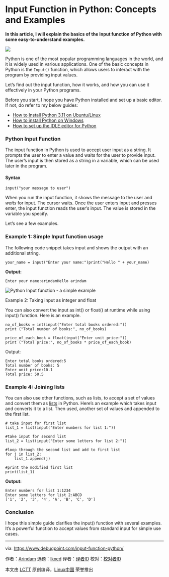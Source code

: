 [#]: subject: "Input Function in Python: Concepts and Examples"
[#]: via: "https://www.debugpoint.com/input-function-python/"
[#]: author: "Arindam https://www.debugpoint.com/author/admin1/"
[#]: collector: "lkxed"
[#]: translator: "geekpi"
[#]: reviewer: " "
[#]: publisher: " "
[#]: url: " "

Input Function in Python: Concepts and Examples
======

**In this article, I will explain the basics of the Input function of Python with some easy-to-understand examples.**

![][1]

Python is one of the most popular programming languages in the world, and it is widely used in various applications. One of the basic concepts in Python is the `Input()` function, which allows users to interact with the program by providing input values.

Let’s find out the input function, how it works, and how you can use it effectively in your Python programs.

Before you start, I hope you have Python installed and set up a basic editor. If not, do refer to my below guides:

- [How to Install Python 3.11 on Ubuntu/Linux][2]
- [How to install Python on Windows][3]
- [How to set up the IDLE editor for Python][4]

### Python Input Function

The input function in Python is used to accept user input as a string. It prompts the user to enter a value and waits for the user to provide input. The user’s input is then stored as a string in a variable, which can be used later in the program.

#### Syntax

```
input("your message to user")
```

When you run the input function, it shows the message to the user and _waits_ for input. The cursor waits. Once the user enters input and presses enter, the input function reads the user’s input. The value is stored in the variable you specify.

Let’s see a few examples.

### Example 1: Simple Input function usage

The following code snippet takes input and shows the output with an additional string.

```
your_name = input("Enter your name:")print("Hello " + your_name)
```

**Output:**

```
Enter your name:arindamHello arindam
```

![Python Input function - a simple example][5]

Example 2: Taking input as integer and float

You can also convert the input as int() or float() at runtime while using input() function. Here is an example.

```
no_of_books = int(input("Enter total books ordered:"))
print ("Total number of books:", no_of_books)

price_of_each_book = float(input("Enter unit price:"))
print ("Total price:", no_of_books * price_of_each_book)
```

Output:

```
Enter total books ordered:5
Total number of books: 5
Enter unit price:10.1
Total price: 50.5
```

### Example 4: Joining lists

You can also use other functions, such as lists, to accept a set of values and convert them as [lists][6] in Python. Here’s an example which takes input and converts it to a list. Then used, another set of values and appended to the first list.

```
# take input for first list
list_1 = list(input("Enter numbers for list 1:"))

#take input for second list
list_2 = list(input("Enter some letters for list 2:"))

#loop through the second list and add to first list
for j in list_2:
    list_1.append(j)

#print the modified first list
print(list_1)
```

**Output:**

```
Enter numbers for list 1:1234
Enter some letters for list 2:ABCD
['1', '2', '3', '4', 'A', 'B', 'C', 'D']
```

### Conclusion

I hope this simple guide clarifies the input() function with several examples. It’s a powerful function to accept values from standard input for simple use cases.

--------------------------------------------------------------------------------

via: https://www.debugpoint.com/input-function-python/

作者：[Arindam][a]
选题：[lkxed][b]
译者：[译者ID](https://github.com/译者ID)
校对：[校对者ID](https://github.com/校对者ID)

本文由 [LCTT](https://github.com/LCTT/TranslateProject) 原创编译，[Linux中国](https://linux.cn/) 荣誉推出

[a]: https://www.debugpoint.com/author/admin1/
[b]: https://github.com/lkxed/
[1]: https://www.debugpoint.com/wp-content/uploads/2023/03/pyinput.jpg
[2]: https://www.debugpoint.com/install-python-3-11-ubuntu/
[3]: https://www.debugpoint.com/install-python-windows/
[4]: https://www.debugpoint.com/install-idle-ubuntu-linux/
[5]: https://www.debugpoint.com/wp-content/uploads/2023/03/Python-Input-function-a-simple-example.jpg
[6]: https://docs.python.org/3/library/stdtypes.html?highlight=list#lists